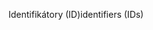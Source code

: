 <span data-ttu-id="e7d73-101">Identifikátory (ID)</span><span class="sxs-lookup"><span data-stu-id="e7d73-101">identifiers (IDs)</span></span>